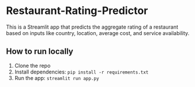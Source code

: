 # Restaurant-Rating-Predictor

This is a Streamlit app that predicts the aggregate rating of a restaurant based on inputs like country, location, average cost, and service availability.

## How to run locally

1. Clone the repo
2. Install dependencies: `pip install -r requirements.txt`
3. Run the app: `streamlit run app.py`


